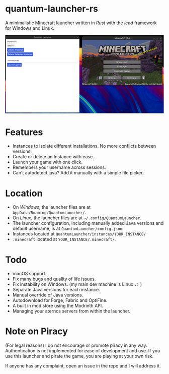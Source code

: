 # quantum-launcher-rs
A minimalistic Minecraft launcher written in *Rust* with the *iced* framework for Windows and Linux.

![Preview](quantum_launcher.png)

# Features
- Instances to isolate different installations. No more conflicts between versions!
- Create or delete an Instance with ease.
- Launch your game with one click.
- Remembers your username across sessions.
- Can't autodetect java? Add it manually with a simple file picker.

# Location
- On *Windows*, the launcher files are at `AppData/Roaming/QuantumLauncher/`.
- On *Linux*, the launcher files are at `~/.config/QuantumLauncher`.
- The launcher configuration, including manually added Java versions and default username, is at `QuantumLauncher/config.json`.
- Instances located at `QuantumLauncher/instances/YOUR_INSTANCE/`
- `.minecraft` located at `YOUR_INSTANCE/.minecraft/`.

# Todo
- macOS support.
- Fix many bugs and quality of life issues.
- Fix instability on Windows. (my main dev machine is Linux `:)` ) 
- Separate Java versions for each instance.
- Manual override of Java versions.
- Autodownload for Forge, Fabric and OptiFine.
- A built in mod store using the Modrinth API.
- Managing your aternos servers from within the launcher.

# Note on Piracy
(For legal reasons) I do not encourage or promote piracy in any way. Authentication is not implemented for ease of development and use. If you use this launcher and pirate the game, you are playing at your own risk.

If anyone has any complaint, open an issue in the repo and I will address it.